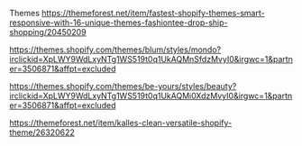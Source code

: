 Themes
https://themeforest.net/item/fastest-shopify-themes-smart-responsive-with-16-unique-themes-fashiontee-drop-ship-shopping/20450209

https://themes.shopify.com/themes/blum/styles/mondo?irclickid=XpLWY9WdLxyNTg1WS519t0q1UkAQMnSfdzMvyI0&irgwc=1&partner=3506871&affpt=excluded

https://themes.shopify.com/themes/be-yours/styles/beauty?irclickid=XpLWY9WdLxyNTg1WS519t0q1UkAQMi0XdzMvyI0&irgwc=1&partner=3506871&affpt=excluded

https://themeforest.net/item/kalles-clean-versatile-shopify-theme/26320622